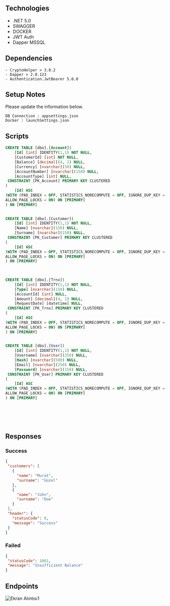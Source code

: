 ## Technologies

- .NET 5.0
- SWAGGER
- DOCKER
- JWT Auth
- Dapper MSSQL

## Dependencies
```
- CryptoHelper > 3.0.2
- Dapper > 2.0.123
- Authentication.JwtBearer 5.0.0
 ```
## Setup Notes

Please update the information below.

```
DB Connection : appsettings.json
Docker : launchSettings.json

```
## Scripts

```sql
CREATE TABLE [dbo].[Account](
	[Id] [int] IDENTITY(1,1) NOT NULL,
	[CustomerId] [int] NOT NULL,
	[Balance] [decimal](4, 2) NULL,
	[Currency] [nvarchar](50) NULL,
	[AccountNumber] [nvarchar](150) NULL,
	[AccountType] [int] NULL,
 CONSTRAINT [PK_Account] PRIMARY KEY CLUSTERED 
(
	[Id] ASC
)WITH (PAD_INDEX = OFF, STATISTICS_NORECOMPUTE = OFF, IGNORE_DUP_KEY = OFF, ALLOW_ROW_LOCKS = ON,
ALLOW_PAGE_LOCKS = ON) ON [PRIMARY]
) ON [PRIMARY]

 
CREATE TABLE [dbo].[Customer](
	[Id] [int] IDENTITY(1,1) NOT NULL,
	[Name] [nvarchar](150) NULL,
	[Surname] [nvarchar](150) NULL,
 CONSTRAINT [PK_Customer] PRIMARY KEY CLUSTERED 
(
	[Id] ASC
)WITH (PAD_INDEX = OFF, STATISTICS_NORECOMPUTE = OFF, IGNORE_DUP_KEY = OFF, ALLOW_ROW_LOCKS = ON,
ALLOW_PAGE_LOCKS = ON) ON [PRIMARY]
) ON [PRIMARY]
 
 

CREATE TABLE [dbo].[Trnx](
	[Id] [int] IDENTITY(1,1) NOT NULL,
	[Type] [nvarchar](150) NULL,
	[AccountId] [int] NULL,
	[Amount] [decimal](4, 2) NULL,
	[RequestDate] [datetime] NULL,
 CONSTRAINT [PK_Trnx] PRIMARY KEY CLUSTERED 
(
	[Id] ASC
)WITH (PAD_INDEX = OFF, STATISTICS_NORECOMPUTE = OFF, IGNORE_DUP_KEY = OFF, ALLOW_ROW_LOCKS = ON, 
ALLOW_PAGE_LOCKS = ON) ON [PRIMARY]
) ON [PRIMARY]

 
CREATE TABLE [dbo].[User](
	[Id] [int] IDENTITY(1,1) NOT NULL,
	[Username] [nvarchar](250) NULL,
	[Hash] [nvarchar](500) NULL,
	[Email] [nvarchar](250) NULL,
	[Password] [nvarchar](150) NULL,
 CONSTRAINT [PK_User] PRIMARY KEY CLUSTERED 
(
	[Id] ASC
)WITH (PAD_INDEX = OFF, STATISTICS_NORECOMPUTE = OFF, IGNORE_DUP_KEY = OFF, ALLOW_ROW_LOCKS = ON,
ALLOW_PAGE_LOCKS = ON) ON [PRIMARY]
) ON [PRIMARY]

 





```



## Responses

### Success
 ```Json
{
  "customers": [
    {
      "name": "Murat",
      "surname": "Güzel"
    },
    {
      "name": "John",
      "surname": "Doe"
    }
  ],
  "header": {
    "statusCode": 0,
    "message": "Success"
  }
}
 
``` 
### Failed
 ```Json
{
  "statusCode": 1001,
  "message": "Insufficient Balance"
}
 
``` 

## Endpoints

![Ekran Alıntısı1](https://user-images.githubusercontent.com/28257096/150682418-867cb0a2-e2e8-4b10-b179-c7a803af1c32.PNG)
